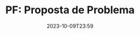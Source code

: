 ---
layout: assignment
type: project
date: 2023-10-09T23:59
title: 'PF: Proposta de Problema'
permalink: projeto/proposta-problema/
hide_from_announcments: true
# pdf: /static_files/assignments/asg.pdf
# attachment: /static_files/assignments/asg.zip
# solutions: /static_files/assignments/asg_solutions.pdf
due_event: 
    type: due
    date: 2023-10-09T23:59
    description: 'Entrega PF: Proposta de Problema'
---